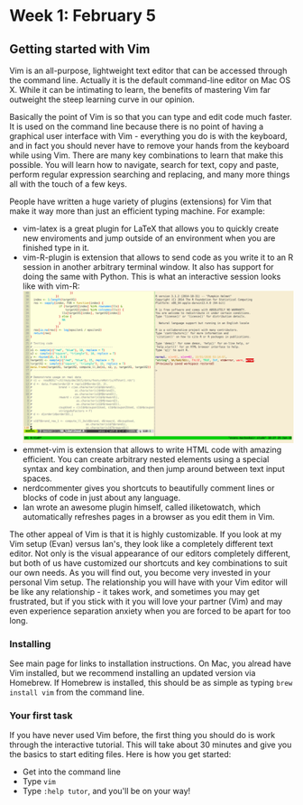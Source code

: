 # Week 1: February 5

## Getting started with Vim  

Vim is an all-purpose, lightweight text editor that can be accessed through the 
command line. Actually it is the default command-line editor on Mac OS X. While 
it can be intimating to learn, the benefits of mastering Vim far outweight the steep 
learning curve in our opinion.

Basically the point of Vim is so that you can type and edit code much faster. It 
is used on the command line because there is no point of having a graphical user 
interface with Vim - everything you do is with the keyboard, and in fact you 
should never have to remove your hands from the keyboard while using Vim.
There are many key combinations to learn that make this possible. You will 
learn how to navigate, search for text, copy and paste, 
perform regular expression searching and replacing, and many more things 
all with the touch of a few keys.

People have written a huge variety of plugins (extensions) for Vim that make it 
way more than just an efficient typing machine. For example:

- vim-latex is a great plugin for LaTeX that allows you to quickly create new enviroments 
and jump outside of an environment when you are finished type in it.
- vim-R-plugin is extension that allows to send code as you write it to an 
R session in another arbitrary terminal window. It also has support for doing 
the same with Python. This is what an interactive session looks like with 
vim-R:
![../images/vim-R-plugin1.png](../images/vim-R-plugin1.png)
- emmet-vim is extension that allows to write HTML code with amazing efficient.
You can create arbitrary nested elements using a special syntax and key 
combination, and then jump around between text input spaces. 
- nerdcommenter gives you shortcuts to beautifully comment lines or blocks of 
code in just about any language.
- Ian wrote an awesome plugin himself, called iliketowatch, which automatically
refreshes pages in a browser as you edit them in Vim.

The other appeal of Vim is that it is highly customizable. If you look at my 
Vim setup (Evan) versus Ian's, they look like a completely different text 
editor. Not only is the visual appearance of our editors completely different,
but both of us have customized our shortcuts and key combinations to suit our 
own needs. As you will find out, you become very invested in your personal 
Vim setup. The relationship you will have with your Vim editor will be like any 
relationship - it takes work, and sometimes you may get frustrated, but if you stick
with it you will love your partner (Vim) and may even experience separation
anxiety when you are forced to be apart for too long.

### Installing

See main page for links to installation instructions. On Mac, you alread have 
Vim installed, but we recommend installing an updated version via Homebrew. If Homebrew 
is installed, this should be as simple as typing ```brew install vim``` from the 
command line.

### Your first task 

If you have never used Vim before, the first thing you should do is work through 
the interactive tutorial. This will take about 30 minutes and give you the basics 
to start editing files. Here is how you get started:

- Get into the command line
- Type ```vim```
- Type ```:help tutor```, and you'll be on your way!


